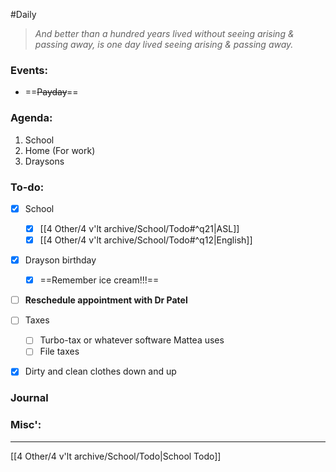 #Daily
>*And better than a hundred years lived without seeing arising & passing away, is one day lived seeing arising & passing away.*
### Events:
- ==~~Payday~~==

### Agenda:
1. School
2. Home 
	(For work)
3. Draysons

### To-do:
- [x] School
	- [x] [[4 Other/4 v'lt archive/School/Todo#^q21|ASL]]
	- [x] [[4 Other/4 v'lt archive/School/Todo#^q12|English]]

- [x] Drayson birthday
	- [x] ==Remember ice cream!!!==

- [ ] **Reschedule appointment with Dr Patel** 

- [ ] Taxes
	- [ ] Turbo-tax or whatever software Mattea uses 
	- [ ] File taxes

- [x] Dirty and clean clothes down and up


### Journal


### Misc':


---
[[4 Other/4 v'lt archive/School/Todo|School Todo]]